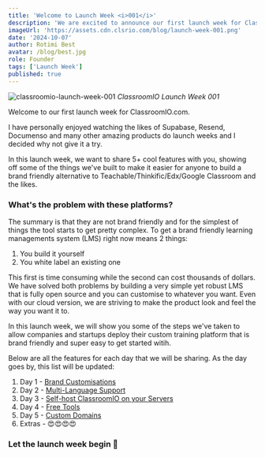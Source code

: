 ```yaml
---
title: 'Welcome to Launch Week <i>001</i>'
description: 'We are excited to announce our first launch week for ClassroomIO.com. We will be sharing a new feature every day for 5 days.'
imageUrl: 'https://assets.cdn.clsrio.com/blog/launch-week-001.png'
date: '2024-10-07'
author: Rotimi Best
avatar: /blog/best.jpg
role: Founder
tags: ['Launch Week']
published: true
---
```


![classroomio-launch-week-001](https://assets.cdn.clsrio.com/blog/launch-week-001.png)
_ClassroomIO Launch Week 001_

Welcome to our first launch week for ClassroomIO.com.

I have personally enjoyed watching the likes of Supabase, Resend, Documenso and many other amazing products do launch weeks and I decided why not give it a try.

In this launch week, we want to share 5+ cool features with you, showing off some of the things we've built to make it easier for anyone to build a brand friendly alternative to Teachable/Thinkific/Edx/Google Classroom and the likes.

### What's the problem with these platforms?

The summary is that they are not brand friendly and for the simplest of things the tool starts to get pretty complex. To get a brand friendly learning managements system (LMS) right now means 2 things:

1. You build it yourself
2. You white label an existing one

This first is time consuming while the second can cost thousands of dollars. We have solved both problems by building a very simple yet robust LMS that is fully open source and you can customise to whatever you want. Even with our cloud version, we are striving to make the product look and feel the way you want it to.

In this launch week, we will show you some of the steps we've taken to allow companies and startups deploy their custom training platform that is brand friendly and super easy to get started witih.

Below are all the features for each day that we will be sharing. As the day goes by, this list will be updated:

1. Day 1 - [Brand Customisations](/blog/brand-customisations)
2. Day 2 - [Multi-Language Support](/blog/multi-language)
3. Day 3 - [Self-host ClassroomIO on your Servers](/blog/self-host)
4. Day 4 - [Free Tools](/blog/free-tools)
5. Day 5 - [Custom Domains](/blog/custom-domain)
6. Extras - 😍😍😍😍

### Let the launch week begin 🚀
